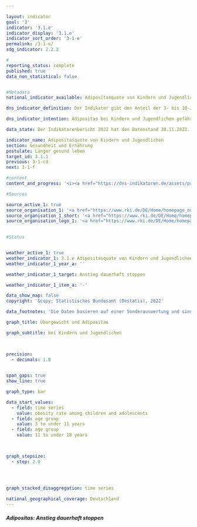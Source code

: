 ```yaml
---

layout: indicator    
goal: '3'    
indicator: '3.1.e'    
indicator_display: '3.1.e'    
indicator_sort_order: '3-1-e'    
permalink: /3-1-e/    
sdg_indicator: 2.2.2    

#
reporting_status: complete    
published: true    
data_non_statistical: false    


#Metadata    
national_indicator_available: Adipositasquote von Kindern und Jugendlichen    

dns_indicator_definition: Der Indikator gibt den Anteil der 3- bis 10-Jährigen sowie der 11- bis 17-Jährigen mit Adipositas an.    

dns_indicator_intention: Adipositas bei Kindern und Jugendlichen gefährdet die altersübliche Entwicklung. Ausgrenzung und sozialer Rückzug sind die Folgen und führen zusätzlich sowohl zu gesundheitlichen als auch zu gesellschaftlichen Problemen. Ein Großteil der bereits adipösen Kinder und Jugendlichen leidet auch im Erwachsenenalter an Adipositas. Daher soll der Anteil von Kindern und Jugendlichen mit Adipositas in Deutschland nicht weiter ansteigen.    

data_state: Der Indikatorenbericht 2022 hat den Datenstand 30.11.2022. Die Daten auf dieser Plattform werden regelmäßig aktualisiert, sodass online aktuellere Daten verfügbar sein können als im <a href="https://dns-indikatoren.de/assets/publications/reports/de/2022.pdf">Indikatorenbericht 2022</a> veröffentlicht.    

indicator_name: Adipositasquote von Kindern und Jugendlichen    
section: Gesundheit und Ernährung    
postulate: Länger gesund leben    
target_id: 3.1.1    
previous: 3-1-cd    
next: 3-1-f    

#content     
content_and_progress: '<i><a href="https://dns-indikatoren.de/assets/publications/reports/de/2022.pdf">Text aus dem Indikatorenbericht 2022 </a></i><br>Der Body Mass Index (BMI) ist ein Richtwert zur Erfassung von Übergewicht und insbesondere Adipositas und berechnet sich aus dem Verhältnis von Körpergewicht zum Quadrat der Körpergröße (in der Maßeinheit kg/m²). Bei dieser Berechnung bleiben alters- und geschlechtsspezifische Unterschiede sowie die individuelle Zusammensetzung der Körpermasse unberücksichtigt. Da sich jedoch im Kindes- und Jugendalter das Verhältnis von Größe zu Gewicht ständig verändert, gibt es keinen für alle Altersgruppen einheitlichen Grenzwert für die Klassifikation von Übergewicht und Adipositas. Bei Kindern und Jugendlichen werden zur Definition von Übergewicht und Adipositas daher das Alter und Geschlecht verwendet, um die BMI-Werte mit einer fest definierten Referenzpopulation zu vergleichen. Als Vergleichsmaßstab werden die Perzentil-Referenzwerte nach Kromeyer-Hauschild verwendet, die die Arbeitsgemeinschaft Adipositas im Kinder- und Jugendalter (AGA) empfiehlt. Man spricht demnach bei Kindern und Jugendlichen von Übergewicht, wenn der BMI-Wert oberhalb des 90. alters- und geschlechtsspezifischen Perzentils der Referenzpopulation liegt (> P90), das heißt im Bereich derjenigen 10&nbsp;% der Referenzgruppe mit den höchsten BMI-Werten. Liegt der BMI-Wert oberhalb des 97. Perzentils der Referenzpopulation (also so hoch wie bei den 3&nbsp;% Kindern bzw. Jugendlichen mit den höchsten BMI-Werten), handelt es sich um Adipositas (> P97). Beispielsweise gelten Mädchen und Jungen im Alter von 3 bis unter 4 Jahren mit einem BMI-Wert von 18,8 kg/m² als adipös. Die Referenzwerte beruhen auf Angaben zu Körpergröße und Gewicht, die zwischen 1985 und 1998 in verschiedenen Regionen Deutschlands und mit unterschiedlichen Methoden erhoben wurden.<br>Die Daten für den Indikator werden vom Robert Koch-Institut (RKI) erhoben. Hierzu lieferte die Studie zur Gesundheit von Kindern und Jugendlichen (KiGGS) für den Zeitraum 2003 bis 2006 die ersten bundesweit repräsentativen Ergebnisse. Vergleichbare Messdaten liegen für den Zeitraum 2014 bis 2017 aus der zweiten Folgeerhebung der KiGGS-Studie vor (KiGGS Welle 2). Um einen geeigneten Datenvergleich zu ermöglichen, wurden die Ergebnisse auf den Stichtag 31.<a href="https://dnsUpgradeEnvironment.github.io/dns-indicators/12-2">12.2</a>015 der Bevölkerungsfortschreibung standardisiert.<br>Für den Zeitraum 2014 bis 2017 wurden 3,9&nbsp;% der 3- bis 10-Jährigen und 8,0&nbsp;% der 11- bis 17-Jährigen als adipös eingestuft. Während es bei den 3- bis 10-Jährigen keine Unterschiede zwischen den Geschlechtern gibt, betrug der Anteil bei den 11- bis 17-jährigen Mädchen 7,2&nbsp;% und bei den Jungen 8,7&nbsp;%. Im Zeitraum 2003 bis 2006 lag der Anteil der 3- bis 10-Jährigen mit Adipositas bei 5,2&nbsp;% und der der 11- bis 17-Jährigen bei 8,3&nbsp;%. Auch hier waren 3- bis 10-jährige Mädchen und Jungen gleich stark betroffen. Bei den 11- bis 17-Jährigen entsprach dies 8,2&nbsp;% der Mädchen und 8,4&nbsp;% der Jungen. Die Adipositasquote bei 3- bis 10-Jährigen hat somit stärker abgenommen als die bei den 11- bis 17-Jährigen. Während die Adipositasquote bei den 11- bis 17-jährigen Mädchen um 1,0 Prozentpunkte sank, stieg sie bei den Jungen um 0,3 Prozentpunkte leicht an.<br>Der Anteil der 11- bis 17-Jährigen mit Übergewicht (> P90) hat sich nicht wesentlich gegenüber 2003 bis 2006 verändert (Rückgang um 0,6 Prozentpunkte auf 12,3&nbsp;% bei 3- bis 10-Jährigen, Anstieg um 0,6 Prozentpunkte auf 18,7&nbsp;% bei 11- bis 17-Jährigen).<br>Maßgebend bei der Entstehung von Übergewicht sind das Ernährungs- und Bewegungsverhalten, welche wiederum bei der Betrachtung der Ergebnisse in Bezug auf den sozioökonomischen Status (SES) deutliche Unterschiede aufweisen. Die Ergebnisse der KiGGS Welle 2 bestätigen, dass sich 3- bis 17-Jährige mit niedrigem sozioökonomischen Status häufiger als Gleichaltrige mit höherem sozioökonomischen Status ungesund ernähren und seltener Sport treiben. Das Risiko für Übergewicht und Adipositas ist bei 3- bis 17-Jährigen mit niedrigem SES rund 3- bis 4-mal so hoch wie bei der hohen Statusgruppe (jeweils rund 20&nbsp;% der Studienpopulation).'    

#Sources    

source_active_1: true
source_organisation_1: '<a href="https://www.rki.de/DE/Home/homepage_node.html">Robert Koch-Institut</a>'
source_organisation_1_short: '<a href="https://www.rki.de/DE/Home/homepage_node.html">Robert Koch-Institut (RKI)</a>'
source_organisation_logo_1: '<a href="https://www.rki.de/DE/Home/homepage_node.html"><img src="https://dnsUpgradeEnvironment.github.io/dns-indicators/public/OrgImgDe/rki.png" alt="Robert Koch-Institut" title=" Klicken Sie hier um zur Homepage der Organisation Robert Koch-Institut zu gelangen." style="height:60px; width:148px; border: transparent"/></a>'
    

#Status    


weather_active_1: true
weather_indicator_1: 3.1.e Adipositasquote von Kindern und Jugendlichen
weather_indicator_1_year_a: ''

weather_indicator_1_target: Anstieg dauerhaft stoppen

weather_indicator_1_item_a: '-'    

data_show_map: false    
copyright: '&copy; Statistisches Bundesamt (Destatis), 2022'    

data_footnotes: 'Die Daten basieren auf einer Sonderauswertung und sind nicht öffentlich zugänglich.<br>• Die Daten sind altersstandardisierte Prävalenzen (Bevölkerungsstand: 31. Dezember 2015).'    

graph_title: Übergewicht und Adipositas    

graph_subtitle: bei Kindern und Jugendlichen    

    

precision: 
  - decimals: 1.0
        

span_gaps: true    
show_line: true    

graph_type: bar    

data_start_values: 
  - field: time series
    value: obesity rate among children and adolescents
  - field: age group
    value: 3 to under 11 years
  - field: age group
    value: 11 to under 18 years    

    

graph_stepsize: 
  - step: 2.0
        

    

graph_stacked_disaggregation: time series        

national_geographical_coverage: Deutschland    
---
```



<div>
  <div class="my-header">
    <h5>Adipositas: Anstieg dauerhaft stoppen
    </h5>
  </div>
  <div class="my-header-note">
  </div>
</div>